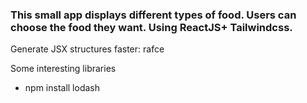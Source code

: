 ### This small app displays different types of food. Users can choose the food they want. Using ReactJS+ Tailwindcss.

Generate JSX structures faster: rafce

Some interesting libraries
* npm install lodash
